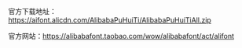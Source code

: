官方下载地址：https://aifont.alicdn.com/AlibabaPuHuiTi/AlibabaPuHuiTiAll.zip

官方网站：https://alibabafont.taobao.com/wow/alibabafont/act/alifont
